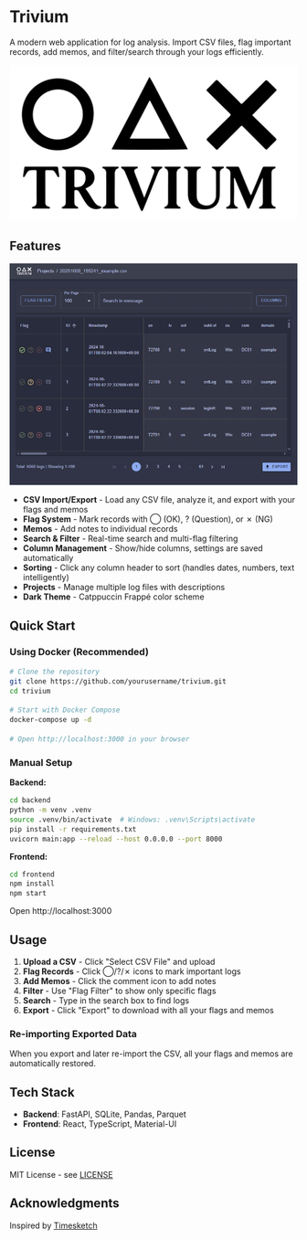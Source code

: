# Trivium

A modern web application for log analysis. Import CSV files, flag important records, add memos, and filter/search through your logs efficiently.

![Trivium Logo](frontend/public/logo.svg)

## Features

![Trivium ScreenShot](screenshot.png)

- **CSV Import/Export** - Load any CSV file, analyze it, and export with your flags and memos
- **Flag System** - Mark records with ◯ (OK), ? (Question), or ✗ (NG)
- **Memos** - Add notes to individual records
- **Search & Filter** - Real-time search and multi-flag filtering
- **Column Management** - Show/hide columns, settings are saved automatically
- **Sorting** - Click any column header to sort (handles dates, numbers, text intelligently)
- **Projects** - Manage multiple log files with descriptions
- **Dark Theme** - Catppuccin Frappé color scheme

## Quick Start

### Using Docker (Recommended)

```bash
# Clone the repository
git clone https://github.com/yourusername/trivium.git
cd trivium

# Start with Docker Compose
docker-compose up -d

# Open http://localhost:3000 in your browser
```

### Manual Setup

**Backend:**
```bash
cd backend
python -m venv .venv
source .venv/bin/activate  # Windows: .venv\Scripts\activate
pip install -r requirements.txt
uvicorn main:app --reload --host 0.0.0.0 --port 8000
```

**Frontend:**
```bash
cd frontend
npm install
npm start
```

Open http://localhost:3000

## Usage

1. **Upload a CSV** - Click "Select CSV File" and upload
2. **Flag Records** - Click ◯/?/✗ icons to mark important logs
3. **Add Memos** - Click the comment icon to add notes
4. **Filter** - Use "Flag Filter" to show only specific flags
5. **Search** - Type in the search box to find logs
6. **Export** - Click "Export" to download with all your flags and memos

### Re-importing Exported Data

When you export and later re-import the CSV, all your flags and memos are automatically restored.

## Tech Stack

- **Backend**: FastAPI, SQLite, Pandas, Parquet
- **Frontend**: React, TypeScript, Material-UI

## License

MIT License - see [LICENSE](LICENSE)

## Acknowledgments

Inspired by [Timesketch](https://timesketch.org/)